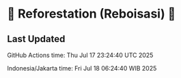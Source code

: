 
# 🌳 Reforestation (Reboisasi) 🌲

## Last Updated

GitHub Actions time: Thu Jul 17 23:24:40 UTC 2025

Indonesia/Jakarta time: Fri Jul 18 06:24:40 WIB 2025
